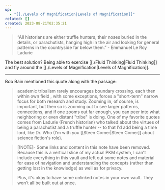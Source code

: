 ```yaml
---
up:
  - "[[./Levels of Magnification|Levels of Magnification]]"
related: []
created: 2023-08-21T02:35:21
---
```


> “All historians are either truffle hunters, their noses buried in the details, or parachutists, hanging high in the air and looking for general patterns in the countryside far below them.” - Emmanuel Le Roy Ladurie

The best solution? Being able to exercise [[./Fluid Thinking|Fluid Thinking]] and fly around the [[./Levels of Magnification|Levels of Magnification]].

---
Bob Bain mentioned this quote along with the passage: 

> academic tribalism rarely encourages boundary crossing. each then within own field , with some exceptions, forces a "short-term" narrow focus for both research and study. Zooming in, of course, is important, but then so is zooming out to see larger patterns, connections, and if one zooms out far enough, you can peer into what neighboring or even distant "tribe" is doing. One of my favorite quotes comes from Ladurie (French historian) who talked about the virtues of being a parachutist and a truffle hunter -- to that I'd add being a time lord, like Dr. Who (I'm with you [[Steen Comer|Steen Comer]] about science fiction's role).

> [!NOTE]- Some links and content in this note have been removed.
> Because this is a vertical slice of my actual PKM system, I can't include everything in this vault and left out some notes and material for ease of navigation and understanding the concepts (rather than getting lost in the knowledge) as well as for privacy. 
>  
> Plus, it's okay to have some unlinked notes in your own vault. They won't all be built out at once.
